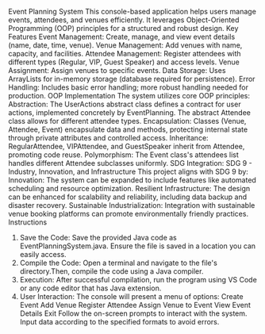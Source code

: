 Event Planning System
This console-based application helps users manage events, attendees, and venues efficiently. It leverages Object-Oriented Programming (OOP) principles for a structured and robust design.
Key Features
Event Management: Create, manage, and view event details (name, date, time, venue).
Venue Management: Add venues with name, capacity, and facilities.
Attendee Management: Register attendees with different types (Regular, VIP, Guest Speaker) and access levels.
Venue Assignment: Assign venues to specific events.
Data Storage: Uses ArrayLists for in-memory storage (database required for persistence).
Error Handling: Includes basic error handling; more robust handling needed for production.
OOP Implementation
The system utilizes core OOP principles:
Abstraction: The UserActions abstract class defines a contract for user actions, implemented concretely by EventPlanning. The abstract Attendee class allows for different attendee types.
Encapsulation: Classes (Venue, Attendee, Event) encapsulate data and methods, protecting internal state through private attributes and controlled access.
Inheritance: RegularAttendee, VIPAttendee, and GuestSpeaker inherit from Attendee, promoting code reuse.
Polymorphism: The Event class's attendees list handles different Attendee subclasses uniformly.
SDG Integration: SDG 9 - Industry, Innovation, and Infrastructure
This project aligns with SDG 9 by:
Innovation: The system can be expanded to include features like automated scheduling and resource optimization.
Resilient Infrastructure: The design can be enhanced for scalability and reliability, including data backup and disaster recovery.
Sustainable Industrialization: Integration with sustainable venue booking platforms can promote environmentally friendly practices.
Instructions
1. Save the Code: Save the provided Java code as EventPlanningSystem.java. Ensure the file is saved in a location you can easily access.
2. Compile the Code: Open a terminal and navigate to the file's directory.Then, compile the code using a Java compiler.
3. Execution: After successful compilation, run the program using VS Code or any code editor that has Java extension.
4. User Interaction: The console will present a menu of options:
Create Event
Add Venue
Register Attendee
Assign Venue to Event
View Event Details
Exit
Follow the on-screen prompts to interact with the system. Input data according to the specified formats to avoid errors.
